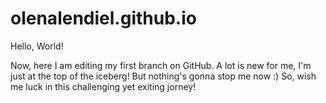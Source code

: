 # olenalendiel.github.io

Hello, World!

Now, here I am editing my first branch on GitHub. A lot is new for me, I'm just at the top of the iceberg! But nothing's gonna stop me now :)
So, wish me luck in this challenging yet exiting jorney!
